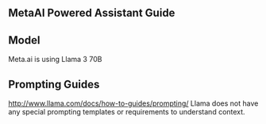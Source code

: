 ## MetaAI Powered Assistant Guide

## Model
Meta.ai is using Llama 3 70B

## Prompting Guides

http://www.llama.com/docs/how-to-guides/prompting/
Llama does not have any special prompting templates or requirements to understand context.